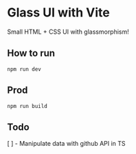 # Glass UI with Vite

Small HTML + CSS UI with glassmorphism!

## How to run

```
npm run dev
```

## Prod

```
npm run build
```

## Todo

[ ] - Manipulate data with github API in TS
